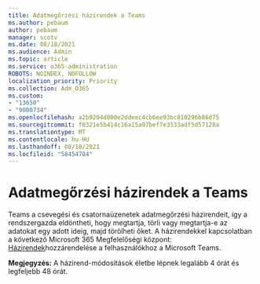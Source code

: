 ```yaml
---
title: Adatmegőrzési házirendek a Teams
ms.author: pebaum
author: pebaum
manager: scotv
ms.date: 08/18/2021
ms.audience: Admin
ms.topic: article
ms.service: o365-administration
ROBOTS: NOINDEX, NOFOLLOW
localization_priority: Priority
ms.collection: Adm_O365
ms.custom:
- "13650"
- "9000734"
ms.openlocfilehash: a2b9204d800e2ddeec4cb6ee93bc810296b86d75
ms.sourcegitcommit: f0321e5b414c16a15a97bef7e3333adf5d57128a
ms.translationtype: MT
ms.contentlocale: hu-HU
ms.lasthandoff: 08/18/2021
ms.locfileid: "58454784"
---
```

# <a name="retention-policies-in-teams"></a>Adatmegőrzési házirendek a Teams

Teams a [](https://docs.microsoft.com/microsoftteams/retention-policies) csevegési és csatornaüzenetek adatmegőrzési házirendeit, így a rendszergazda eldöntheti, hogy megtartja, törli vagy megtartja-e az adatokat egy adott ideig, majd törölheti őket. A házirendekkel kapcsolatban a következő Microsoft 365 Megfelelőségi központ: [Házirendek](https://docs.microsoft.com/microsoftteams/assign-policies)hozzárendelése a felhasználókhoz a Microsoft Teams.

**Megjegyzés:** A házirend-módosítások életbe lépnek legalább 4 órát és legfeljebb 48 órát.